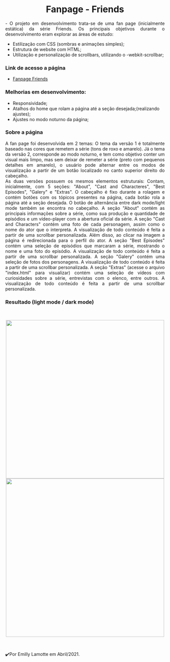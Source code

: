 
<h1 align="center">Fanpage - Friends</h1> 
<p align="justify">
    -  O projeto em desenvolvimento trata-se de uma fan page (inicialmente estática) da série Friends. Os principais objetivos durante o desenvolvimento eram explorar as áreas de estudo:<br>
  
 - Estilização com CSS (sombras e animações simples);
 - Estrutura de website com HTML;
 - Utilização e personalização de scrollbars, utilizando o -webkit-scrollbar;
  <h3> Link de acesso a página</h3>
<p align="justify">
  
 -  [Fanpage Friends](https://emillylamotte.github.io/fanpageFriends/)
  
  
</p>
  <h3>Melhorias em desenvolvimento:</h3>
 
 - Responsividade;
 - Atalhos do home que rolam a página até a seção desejada;(realizando ajustes);
 - Ajustes no modo noturno da página;
 </p>
 

 <h3> Sobre a página</h3>
<p align="justify">
   A fan page foi desenvolvida em 2 temas: O tema  da versão 1 é totalmente baseado nas cores que remetem a série (tons de roxo e amarelo). Já o tema da versão 2, corresponde ao modo noturno, e tem como objetivo conter um visual mais limpo, mas sem deixar de remeter a série (preto com pequenos detalhes em amarelo), o usuário pode alternar entre os modos de visualização a partir de um botão localizado no canto superior direito do cabeçalho.<br>
    As duas versões possuem os mesmos elementos estruturais: Contam, inicialmente, com 5 seções: "About", "Cast and Characteres", "Best Episodes", "Galery" e "Extras". O cabeçalho é fixo durante a rolagem e contém botões com os tópicos presentes na página, cada botão rola a página até a seção desejada. O botão de alternância entre dark mode/light mode também se encontra no cabeçalho. A seção "About" contém as principais informações sobre a série, como sua produção e quantidade de episódios e um vídeo-player com a abertura oficial da série. A seção "Cast and Characters" contém uma foto de cada personagem, assim como o nome do ator que o interpreta. A visualização de todo conteúdo é feita a partir de uma scrollbar personalizada. Além disso, ao clicar na imagem a página é redirecionada para o perfil do ator. A seção "Best Episodes" contém uma seleção de episódios que marcaram a série, mostrando o nome e uma foto do episódio. A visualização de todo conteúdo é feita a partir de uma scrollbar personalizada. A seção "Galery" contém uma seleção de fotos dos personagens. A visualização de todo conteúdo é feita a partir de uma scrollbar personalizada. A seção "Extras" (acesse o arquivo "index.html" para visualizar) contém uma seleção de vídeos com curiosidades sobre a série, entrevistas com o elenco, entre outros. A visualização de todo conteúdo é feita a partir de uma scrollbar personalizada.<br>
</p>

<h3 align="justify">Resultado (light mode / dark mode)</h3> 
<br>
<p align="center"> 
  <img src="https://user-images.githubusercontent.com/79487290/115165450-52c98d80-a084-11eb-90d3-9e3e2cd0a182.PNG" width="500"/>
  <img src="https://user-images.githubusercontent.com/79487290/115165472-683eb780-a084-11eb-8f9d-bc6f2e516816.PNG" width="500"/>
</p>

<br>

  
 
 ✔️Por Emilly Lamotte em Abril/2021.



 
